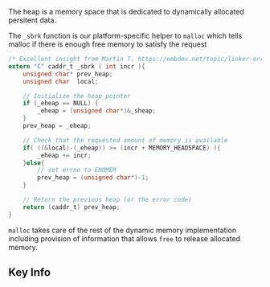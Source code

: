 The heap is a memory space that is dedicated to dynamically allocated persitent data. 

The ```_sbrk``` function is our platform-specific helper to ```malloc``` which tells malloc if there is enough free memory to satisfy the request

``` c
/* Excellent insight from Martin T. https://embdev.net/topic/linker-error-undefined-reference-to-_sbrk */
extern "C" caddr_t _sbrk ( int incr ){
    unsigned char* prev_heap;
    unsigned char  local;

    // Initialize the heap pointer
    if (_eheap == NULL) {
        _eheap = (unsigned char*)&_sheap;
    }
    prev_heap = _eheap;

    // Check that the requested amount of memory is available
    if( ((&local)-(_eheap)) >= (incr + MEMORY_HEADSPACE) ){
        _eheap += incr;
    }else{
        // set errno to ENOMEM
        prev_heap = (unsigned char*)-1;
    }

    // Return the previous heap (or the error code)
    return (caddr_t) prev_heap;
}
```

```malloc``` takes care of the rest of the dynamic memory implementation including provision of information that allows ```free``` to release allocated memory.

## Key Info
